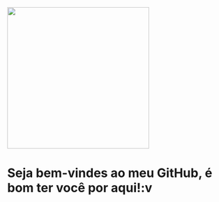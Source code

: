 <image src = "banner.gif" width = "325px">
  
# Seja bem-vindes ao meu GitHub, é bom ter você por aqui!:v
